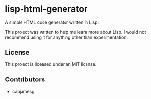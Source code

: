 # lisp-html-generator

A simple HTML code generator written in Lisp.

This project was written to help me learn more about Lisp. I would not recommend using it for anything other than experimentation.

## License

This project is licensed under an MIT license.

## Contributors

- capjamesg
